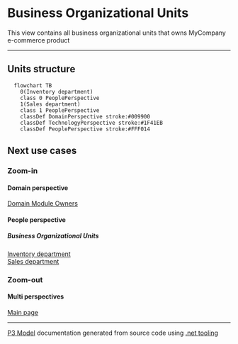﻿
# Business Organizational Units

This view contains all business organizational units that owns MyCompany e-commerce product  

---



## Units structure

```mermaid
  flowchart TB
    0(Inventory department)
    class 0 PeoplePerspective
    1(Sales department)
    class 1 PeoplePerspective
    classDef DomainPerspective stroke:#009900
    classDef TechnologyPerspective stroke:#1F41EB
    classDef PeoplePerspective stroke:#FFF014
```

## Next use cases


### Zoom-in


#### Domain perspective

[Domain Module Owners](../../Domain/Modules/ModuleOwners.md)  

#### People perspective


##### Business Organizational Units

[Inventory department](InventoryDepartment.md)  
[Sales department](SalesDepartment.md)  

### Zoom-out


#### Multi perspectives

[Main page](../../README.md)  

---

[P3 Model](https://github.com/P3-model/P3-model) documentation generated from source code using [.net tooling](https://github.com/P3-model/P3-model-dotnet)